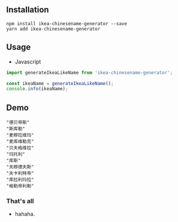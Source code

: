 
## Installation

```shell
npm install ikea-chinesename-generator --save
yarn add ikea-chinesename-generator
```

## Usage

* Javascript
```javascript
import generateIkeaLikeName from 'ikea-chinesename-generator';

const ikeaName = generateIkeaLikeName();
console.info(ikeaName);
```

## Demo

```shell
"德贝帝斯"
"斯库勒"
"麦穆拉维玛"
"麦库维勒克"
"贝夫格维拉"
"玛托利"
"库斯"
"夫穆德夫斯"
"夫卡利特帝"
"库拉利玛拉"
"格勒帝利勒"
```

### That's all

* hahaha.
